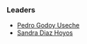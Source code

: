 ### Leaders

* [Pedro Godoy Useche](mailto:pedro.useche@owasp.org)
* [Sandra Diaz Hoyos](mailto:sandra.hoyos@owasp.org)
